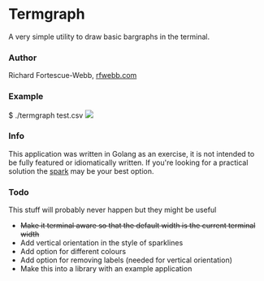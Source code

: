 Termgraph
==========

A very simple utility to draw basic bargraphs in the terminal.

### Author
Richard Fortescue-Webb, [rfwebb.com](http://rfwebb.com)

### Example
$ ./termgraph test.csv
<img src="https://raw.github.com/bitdivision/termgraph/master/screenshot.png">

### Info
This application was written in Golang as an exercise, it is not intended to be
fully featured or idiomatically written. If you're looking for a practical
solution the [spark](https://github.com/holman/spark) may be your best option.

### Todo
This stuff will probably never happen but they might be useful

* ~~Make it terminal aware so that the default width is the current terminal
width~~
* Add vertical orientation in the style of sparklines
* Add option for different colours
* Add option for removing labels (needed for vertical orientation)
* Make this into a library with an example application



